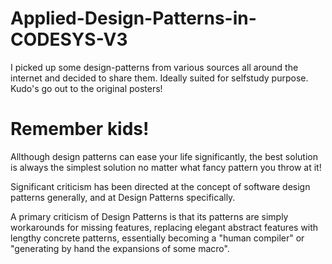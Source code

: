 # Applied-Design-Patterns-in-CODESYS-V3

I picked up some design-patterns from various sources all around the internet and decided to share them.
Ideally suited for selfstudy purpose. Kudo's go out to the original posters!


# Remember kids!

Allthough design patterns can ease your life significantly, the best solution is always the simplest solution no matter what fancy pattern you throw at it!

Significant criticism has been directed at the concept of software design patterns generally, and at Design Patterns specifically.

A primary criticism of Design Patterns is that its patterns are simply workarounds for missing features, replacing elegant abstract features with lengthy concrete patterns, essentially becoming a "human compiler" or "generating by hand the expansions of some macro". 
